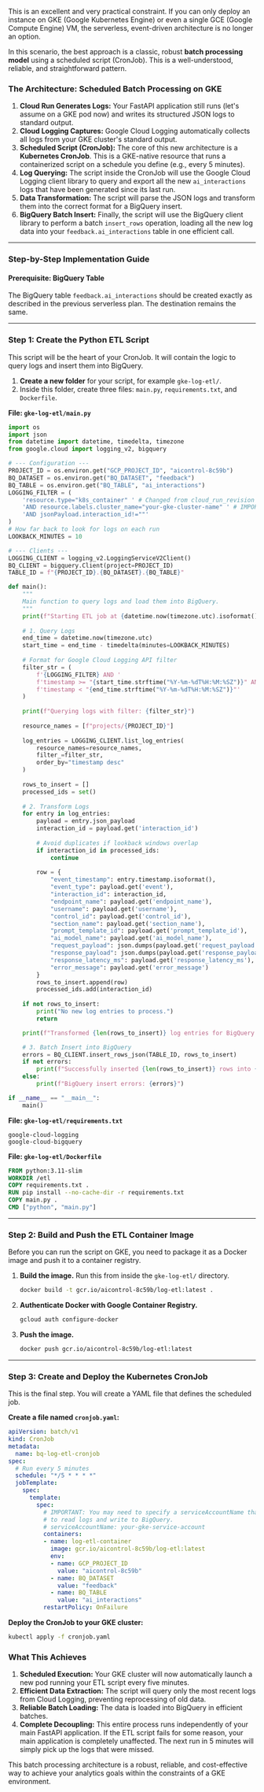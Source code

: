This is an excellent and very practical constraint. If you can only deploy an instance on GKE (Google Kubernetes Engine) or even a single GCE (Google Compute Engine) VM, the serverless, event-driven architecture is no longer an option.

In this scenario, the best approach is a classic, robust **batch processing model** using a scheduled script (CronJob). This is a well-understood, reliable, and straightforward pattern.

### The Architecture: Scheduled Batch Processing on GKE

1.  **Cloud Run Generates Logs:** Your FastAPI application still runs (let's assume on a GKE pod now) and writes its structured JSON logs to standard output.
2.  **Cloud Logging Captures:** Google Cloud Logging automatically collects all logs from your GKE cluster's standard output.
3.  **Scheduled Script (CronJob):** The core of this new architecture is a **Kubernetes CronJob**. This is a GKE-native resource that runs a containerized script on a schedule you define (e.g., every 5 minutes).
4.  **Log Querying:** The script inside the CronJob will use the Google Cloud Logging client library to query and export all the new `ai_interactions` logs that have been generated since its last run.
5.  **Data Transformation:** The script will parse the JSON logs and transform them into the correct format for a BigQuery insert.
6.  **BigQuery Batch Insert:** Finally, the script will use the BigQuery client library to perform a batch `insert_rows` operation, loading all the new log data into your `feedback.ai_interactions` table in one efficient call.



---

### Step-by-Step Implementation Guide

#### Prerequisite: BigQuery Table

The BigQuery table `feedback.ai_interactions` should be created exactly as described in the previous serverless plan. The destination remains the same.

---

### Step 1: Create the Python ETL Script

This script will be the heart of your CronJob. It will contain the logic to query logs and insert them into BigQuery.

1.  **Create a new folder** for your script, for example `gke-log-etl/`.
2.  Inside this folder, create three files: `main.py`, `requirements.txt`, and `Dockerfile`.

**File: `gke-log-etl/main.py`**
```python
import os
import json
from datetime import datetime, timedelta, timezone
from google.cloud import logging_v2, bigquery

# --- Configuration ---
PROJECT_ID = os.environ.get("GCP_PROJECT_ID", "aicontrol-8c59b")
BQ_DATASET = os.environ.get("BQ_DATASET", "feedback")
BQ_TABLE = os.environ.get("BQ_TABLE", "ai_interactions")
LOGGING_FILTER = (
    'resource.type="k8s_container" ' # Changed from cloud_run_revision to k8s_container
    'AND resource.labels.cluster_name="your-gke-cluster-name" ' # IMPORTANT: Add your cluster name
    'AND jsonPayload.interaction_id!=""'
)
# How far back to look for logs on each run
LOOKBACK_MINUTES = 10 

# --- Clients ---
LOGGING_CLIENT = logging_v2.LoggingServiceV2Client()
BQ_CLIENT = bigquery.Client(project=PROJECT_ID)
TABLE_ID = f"{PROJECT_ID}.{BQ_DATASET}.{BQ_TABLE}"

def main():
    """
    Main function to query logs and load them into BigQuery.
    """
    print(f"Starting ETL job at {datetime.now(timezone.utc).isoformat()}")
    
    # 1. Query Logs
    end_time = datetime.now(timezone.utc)
    start_time = end_time - timedelta(minutes=LOOKBACK_MINUTES)
    
    # Format for Google Cloud Logging API filter
    filter_str = (
        f'{LOGGING_FILTER} AND '
        f'timestamp >= "{start_time.strftime("%Y-%m-%dT%H:%M:%SZ")}" AND '
        f'timestamp < "{end_time.strftime("%Y-%m-%dT%H:%M:%SZ")}"'
    )
    
    print(f"Querying logs with filter: {filter_str}")
    
    resource_names = [f"projects/{PROJECT_ID}"]
    
    log_entries = LOGGING_CLIENT.list_log_entries(
        resource_names=resource_names,
        filter_=filter_str,
        order_by="timestamp desc"
    )
    
    rows_to_insert = []
    processed_ids = set()
    
    # 2. Transform Logs
    for entry in log_entries:
        payload = entry.json_payload
        interaction_id = payload.get('interaction_id')
        
        # Avoid duplicates if lookback windows overlap
        if interaction_id in processed_ids:
            continue
        
        row = {
            "event_timestamp": entry.timestamp.isoformat(),
            "event_type": payload.get('event'),
            "interaction_id": interaction_id,
            "endpoint_name": payload.get('endpoint_name'),
            "username": payload.get('username'),
            "control_id": payload.get('control_id'),
            "section_name": payload.get('section_name'),
            "prompt_template_id": payload.get('prompt_template_id'),
            "ai_model_name": payload.get('ai_model_name'),
            "request_payload": json.dumps(payload.get('request_payload')),
            "response_payload": json.dumps(payload.get('response_payload')),
            "response_latency_ms": payload.get('response_latency_ms'),
            "error_message": payload.get('error_message')
        }
        rows_to_insert.append(row)
        processed_ids.add(interaction_id)
        
    if not rows_to_insert:
        print("No new log entries to process.")
        return

    print(f"Transformed {len(rows_to_insert)} log entries for BigQuery.")

    # 3. Batch Insert into BigQuery
    errors = BQ_CLIENT.insert_rows_json(TABLE_ID, rows_to_insert)
    if not errors:
        print(f"Successfully inserted {len(rows_to_insert)} rows into {TABLE_ID}.")
    else:
        print(f"BigQuery insert errors: {errors}")

if __name__ == "__main__":
    main()
```

**File: `gke-log-etl/requirements.txt`**
```
google-cloud-logging
google-cloud-bigquery
```

**File: `gke-log-etl/Dockerfile`**
```dockerfile
FROM python:3.11-slim
WORKDIR /etl
COPY requirements.txt .
RUN pip install --no-cache-dir -r requirements.txt
COPY main.py .
CMD ["python", "main.py"]
```

---

### Step 2: Build and Push the ETL Container Image

Before you can run the script on GKE, you need to package it as a Docker image and push it to a container registry.

1.  **Build the image.** Run this from inside the `gke-log-etl/` directory.
    ```bash
    docker build -t gcr.io/aicontrol-8c59b/log-etl:latest .
    ```
2.  **Authenticate Docker with Google Container Registry.**
    ```bash
    gcloud auth configure-docker
    ```
3.  **Push the image.**
    ```bash
    docker push gcr.io/aicontrol-8c59b/log-etl:latest
    ```

---

### Step 3: Create and Deploy the Kubernetes CronJob

This is the final step. You will create a YAML file that defines the scheduled job.

**Create a file named `cronjob.yaml`:**
```yaml
apiVersion: batch/v1
kind: CronJob
metadata:
  name: bq-log-etl-cronjob
spec:
  # Run every 5 minutes
  schedule: "*/5 * * * *"
  jobTemplate:
    spec:
      template:
        spec:
          # IMPORTANT: You may need to specify a serviceAccountName that has permissions
          # to read logs and write to BigQuery.
          # serviceAccountName: your-gke-service-account
          containers:
          - name: log-etl-container
            image: gcr.io/aicontrol-8c59b/log-etl:latest
            env:
            - name: GCP_PROJECT_ID
              value: "aicontrol-8c59b"
            - name: BQ_DATASET
              value: "feedback"
            - name: BQ_TABLE
              value: "ai_interactions"
          restartPolicy: OnFailure
```

**Deploy the CronJob to your GKE cluster:**
```bash
kubectl apply -f cronjob.yaml
```

### What This Achieves

1.  **Scheduled Execution:** Your GKE cluster will now automatically launch a new pod running your ETL script every five minutes.
2.  **Efficient Data Extraction:** The script will query only the most recent logs from Cloud Logging, preventing reprocessing of old data.
3.  **Reliable Batch Loading:** The data is loaded into BigQuery in efficient batches.
4.  **Complete Decoupling:** This entire process runs independently of your main FastAPI application. If the ETL script fails for some reason, your main application is completely unaffected. The next run in 5 minutes will simply pick up the logs that were missed.

This batch processing architecture is a robust, reliable, and cost-effective way to achieve your analytics goals within the constraints of a GKE environment.